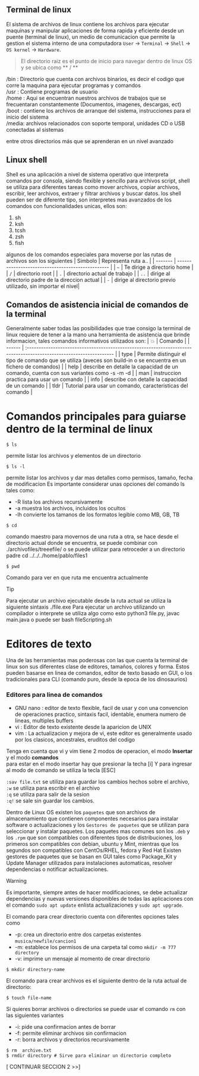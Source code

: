 ## Terminal de linux
El sistema de archivos de linux contiene los archivos para ejecutar maquinas y manipular aplicaciones de forma rapida y eficiente desde un puente (terminal de linux), un medio de comunicacion que permite la gestion el sistema interno de una computadora `User` -> `Terminal` -> `Shell` -> `OS kernel` -> `Hardware`.

> El directorio raiz es el punto de inicio para navegar dentro de linux OS y se  ubica como ** / ** 

/bin : Directorio que cuenta con archivos binarios, es decir el codigo que corre la maquina para ejecutar programas y comandos <br>
/usr : Contiene programas de usuario <br>
/home : Aqui se encuentran nuestros archivos de trabajos que se frecuentaran constantemente (Documentos, imagenes, descargas, ect) <br>
/boot : contiene los archivos de arranque del sistema, instrucciones para el inicio del sistema <br>
/media: archivos relacionados con soporte temporal, unidades CD o USB conectadas al sistemas <br>

entre otros directorios más que se aprenderan en un nivel avanzado

## Linux shell
Shell es una aplicación a nivel de sistema operativo que interpreta comandos por consola, siendo flexible y sencillo para archivos script, shell se utiliza para diferentes tareas como  mover archivos, copiar archivos, escribir, leer archivos, extraer y filtrar archivos y buscar datos.
los shell pueden ser de diferente tipo, son interpretes mas avanzados de los comandos con funcionalidades unicas, ellos son:
1. sh
2. ksh
3. tcsh
4. zsh
5. fish

algunos de los comandos especiales para moverse por las rutas de archivos son los siguientes
| Simbolo | Representa ruta a..                               |
| ------- | ------------------------------------------------- |
| `~`     | Te dirige a directorio home                       |
| `/`     | directorio root                                   |
| `.`     | directorio actual de trabajo                      |
| `..`    | dirige al directorio padre de la direccion actual |
| `-`     | dirige al directorio previo utilizado, sin importar el nivel|


## Comandos de asistencia inicial de comandos de la terminal
Generalmente saber todas las posibilidades que trae consigo la terminal de linux requiere de tener a la mano una herramienta de asistencia que brinde informacion, tales comandos informativos utilizados son:
| :boom: | Comando                                                                                                             |
| ------ | :------------------------------------------------------------------------------------------------------------------ |
| type   | Permite distinguir el tipo de comando que se utiliza (aveces son build-in o se encuentra en un fichero de comandos) |
| help   | describe en  detalle la capacidad de un comando, cuenta con sus variantes como -s -m -d                             |
| man    | instruccion practica para usar un comando                                                                           |
| info   | describe  con detalle la capacidad de un                                                                   comando  |
| tldr   | Tutorial para usar un comando, caracteristicas del comando                                                          |


# Comandos principales para guiarse dentro de la terminal de linux 
```
$ ls  
``` 
permite listar los archivos y elementos de un directorio
```
$ ls -l  
```
 permite listar los archivos y dar mas detalles como permisos, tamaño, fecha de modificacion
 Es importante considerar unas opciones del comando ls tales como:
 - -R lista los archivos recursivamente
 - -a muestra los archivos, incluidos los ocultos
 - -lh convierte los tamanos de los formatos legible como MB, GB, TB

```
$ cd 
```
 comando maestro para movernos de una ruta a otra, se hace desde el directorio actual donde se encuentra, se puede combinar con ./archivofiles/treeefile/  o se puede utilizar para retroceder a un directorio padre cd ../../../home/pablo/files1
```
$ pwd 
```
Comando para ver en que ruta me encuentra actualmente

> [!TIP]
> Para ejecutar un archivo ejecutable desde la ruta actual se utiliza la siguiente sintaxis ./file.exe
> Para ejecutar un archivo utilizando un compilador o interprete se utiliza algo como esto python3 file.py, javac main.java  o puede ser bash fileScripting.sh

# Editores de texto
Una de las herramientas mas poderosas con las que cuenta la terminal de linux son sus diferentes clase de editores, tamaños, colores y forma. Estos pueden basarse en linea de comandos, editor de texto basado en GUI, o los tradicionales para CLI (comando puro, desde la epoca de los dinosaurios)

### Editores para linea de comandos
- GNU nano : editor de texto flexible, facil de usar y con una convencion de operaciones practico, sintaxis facil, identable, enumera numero de lineas, multiples buffers
- vi : Editor de texto existente desde la aparicion de UNIX
- vim : La actualizacion y mejora de vi, este editor es generalmente usado por los clasicos, ancestrales, eruditos del codigo

Tenga en cuenta que vi y vim tiene 2 modos de operacion, el modo **Insertar** y el modo **comandos** <br>
para estar en el modo insertar hay que presionar la techa [i] Y para ingresar al modo de comando se utiliza la tecla [ESC]

 `:sav file.txt` se utiliza para guardar los cambios hechos sobre el archivo,<br> `:w` se utiliza para escribir en el archivo <br> `:q` se utiliza para salir de la sesion <br> `:q!` se sale sin guardar los cambios. 

 Dentro de Linux OS existen los  `paquetes` que son archivos de almacenamiento que contienen componentes necesarios para instalar software o actualizaciones y los  `Gestores de paquetes` que se utilizan para seleccionar y instalar paquetes.
 Los paquetes mas comunes son los  `.deb` y los  `.rpm` que son compatibles con diferentes tipos de distribuciones, los primeros son compatibles con debian, ubuntu y Mint, mientras que los segundos son compatibles con CentOs/RHEL, fedora y Red Hat
Existen gestores de paquetes que se basan en GUI tales como Package_Kit y Update Manager utilizados para instalaciones automaticas, resolver dependencias o notificar actualizaciones.

> [!WARNING]
> Es importante, siempre antes de hacer modificaciones, se debe actualizar dependencias y   nuevas versiones disponibles de todas las aplicaciones con el comando `sudo apt update` enlista actualizaciones y `sudo apt upgrade`.

El comando para crear directorio cuenta con diferentes opciones tales como 
- -p: crea un directorio entre dos carpetas existentes  `musica/newfile/cancion1`
- -m: establece los permisos de una carpeta tal como `mkdir -m 777 directory`
- -v: imprime un mensaje al momento de crear directorio
```
$ mkdir directory-name 
```
El comando para crear archivos es el siguiente dentro de la ruta actual de directorio:
```
$ touch file-name
```
Si quieres borrar archivos o directorios se puede usar el comando `rm` con las siguientes variantes
- -i: pide una confirmacion antes de borrar
- -f: permite eliminar archivos sin confirmacion
- -r: borra archivos y directorios recursivamente
  
```
$ rm  archive.txt
$ rmdir directory # Sirve para eliminar un directorio completo
```

[ CONTINUAR SECCION 2 >>]
